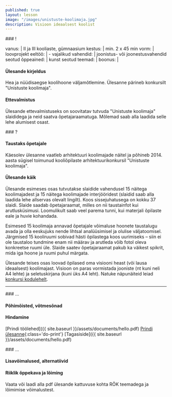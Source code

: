 ```yaml
---
published: true
layout: lesson
image: "/images/unistuste-koolimaja.jpg"
description: Visioon ideaalsest koolist
---
```





<section class="section-bang">
### !

vanus: 				| II ja III kooliaste, gümnaasium
kestus: 			| min. 2 x 45 min
vorm: 				| loovprojekt
eeltöö:				| -
vajalikud vahendid:	| joonistus- või joonestusvahendid
seotud õppeained:	| kunst
seotud teemad:		| 
boonus:				| 

#### Ülesande kirjeldus
Hea ja nüüdisaegse koolihoone väljamõtlemine. Ülesanne pärineb konkursilt "Unistuste koolimaja".

#### Ettevalmistus
Ülesande ettevalmistuseks on soovitatav tutvuda "Unistuste koolimaja" slaididega ja neid saatva õpetajaraamatuga. Mõlemad saab alla laadida selle lehe alumisest osast.

</section>

<section class="section-question">
### ?

#### Taustaks õpetajale
Käesolev ülesanne vaatleb arhitektuuri koolimajade näitel ja põhineb 2014. aasta sügisel toimunud kooliõpilaste arhitektuurikonkursil "Unistuste koolimaja".

#### Ülesande käik

Ülesande esimeses osas tutvutakse slaidide vahendusel 15 näitega koolimajadest ja 15 näitega koolimajade interjööridest (slaidid saab alla laadida lehe allservas olevalt lingilt). Koos sissejuhatusega on kokku 37 slaidi. Slaide saadab õpetajaraamat, milles on nii taustainfot kui arutlusküsimusi. Loomulikult saab veel parema tunni, kui materjali õpilaste eale ja huvie kohandada.

Esimesed 15 koolimaja annavad õpetajale võimaluse hoonete taustalugu avada ja olla eeskujuks nende lihtsal analüüsimisel ja olulise väljatoomisel. Järgmised 15 kooliruumi sobivad hästi õpilastega koos uurimiseks – siin ei ole taustaloo tundmine enam nii määrav ja arutleda võib fotol oleva konkreetse ruumi üle. Slaide saatev õpetajaraamat pakub ka väikest spikrit, mida iga hoone ja ruumi puhul märgata.

Ülesande teises osas loovad õpilased oma visiooni heast (või lausa ideaalsest) koolimajast. Visioon on paras vormistada jooniste (nt kuni neli A4 lehte) ja seletuskirjana (kuni üks A4 leht). Natuke näpunäiteid leiad [konkursi kodulehelt](http://www.arhitektuurikool.ee/konkurss-2014/vormistamise-abi/).

</section>

------

<section class="section-dots">
### ...

#### Põhimõisted, võtmesõnad


#### Hindamine


[Prindi töölehed]({{ site.baseurl }}/assets/documents/hello.pdf)
[Prindi ülesanne](){:class='do-print'}
[Tagasiside]({{ site.baseurl }}/assets/documents/hello.pdf)
</section>


<section class="section-background">
### ...

#### Lisavõimalused, alternatiivid


#### Riiklik õppekava ja lõiming
Vaata või laadi alla pdf ülesande kattuvuse kohta RÕK teemadega ja lõimimise võimalustest.

</section>
